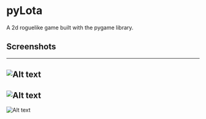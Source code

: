 # pyLota
A 2d roguelike game built with the pygame library.

## Screenshots
---
![Alt text](/screenshots/pylotabg?raw=true "Optional Title")
---
![Alt text](/screenshots/pylota_1?raw=true "Optional Title")
---
![Alt text](/screenshots/pylota_2?raw=true "Optional Title")

